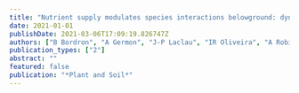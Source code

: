 ```yaml
---
title: "Nutrient supply modulates species interactions belowground: dynamics and traits of fine roots in mixed plantations of Eucalyptus and Acacia mangium"
date: 2021-01-01
publishDate: 2021-03-06T17:09:19.826747Z
authors: ["B Bordron", "A Germon", "J-P Laclau", "IR Oliveira", "A Robin", "C Jourdan", "RR Paula", "RC Pinheiro", "J Guillemot", "JLM Gonçalves", " others"]
publication_types: ["2"]
abstract: ""
featured: false
publication: "*Plant and Soil*"
---
```


